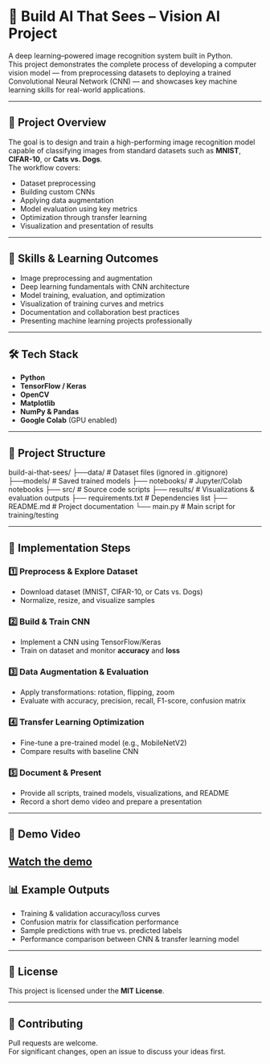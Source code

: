 # 🧠 Build AI That Sees – Vision AI Project

A deep learning–powered image recognition system built in Python.  
This project demonstrates the complete process of developing a computer vision model — from preprocessing datasets to deploying a trained Convolutional Neural Network (CNN) — and showcases key machine learning skills for real-world applications.

---

## 📌 Project Overview
The goal is to design and train a high-performing image recognition model capable of classifying images from standard datasets such as **MNIST**, **CIFAR-10**, or **Cats vs. Dogs**.  
The workflow covers:
- Dataset preprocessing
- Building custom CNNs
- Applying data augmentation
- Model evaluation using key metrics
- Optimization through transfer learning
- Visualization and presentation of results

---

## 🎯 Skills & Learning Outcomes
- Image preprocessing and augmentation
- Deep learning fundamentals with CNN architecture
- Model training, evaluation, and optimization
- Visualization of training curves and metrics
- Documentation and collaboration best practices
- Presenting machine learning projects professionally

---

## 🛠️ Tech Stack
- **Python**
- **TensorFlow / Keras**
- **OpenCV**
- **Matplotlib**
- **NumPy & Pandas**
- **Google Colab** (GPU enabled)

---

## 📂 Project Structure
build-ai-that-sees/
├──data/ # Dataset files (ignored in .gitignore)
├──models/ # Saved trained models
├── notebooks/ # Jupyter/Colab notebooks
├── src/ # Source code scripts
├── results/ # Visualizations & evaluation outputs
├── requirements.txt # Dependencies list
├── README.md # Project documentation
└── main.py # Main script for training/testing


---

## 🚀 Implementation Steps

### 1️⃣ Preprocess & Explore Dataset
- Download dataset (MNIST, CIFAR-10, or Cats vs. Dogs)
- Normalize, resize, and visualize samples

### 2️⃣ Build & Train CNN
- Implement a CNN using TensorFlow/Keras
- Train on dataset and monitor **accuracy** and **loss**

### 3️⃣ Data Augmentation & Evaluation
- Apply transformations: rotation, flipping, zoom
- Evaluate with accuracy, precision, recall, F1-score, confusion matrix

### 4️⃣ Transfer Learning Optimization
- Fine-tune a pre-trained model (e.g., MobileNetV2)
- Compare results with baseline CNN

### 5️⃣ Document & Present
- Provide all scripts, trained models, visualizations, and README
- Record a short demo video and prepare a presentation

---
## 🎥 Demo Video
[Watch the demo](buil-ai-that-sees.mp4)
---

## 📊 Example Outputs
- Training & validation accuracy/loss curves
- Confusion matrix for classification performance
- Sample predictions with true vs. predicted labels
- Performance comparison between CNN & transfer learning model

---

## 📜 License
This project is licensed under the **MIT License**.

---

## 🤝 Contributing
Pull requests are welcome.  
For significant changes, open an issue to discuss your ideas first.
